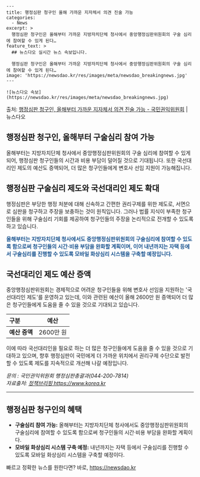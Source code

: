     ---
    title: 행정심판 청구인 올해 가까운 지자체서 의견 진술 가능
    categories:
      - News
    excerpt: >
      행정심판 청구인은 올해부터 가까운 지방자치단체 청사에서 중앙행정심판위원회의 구술 심리에 참여할 수 있게 된다…
    feature_text: >
      ## 뉴스다오 실시간 뉴스 속보입니다.
    
      행정심판 청구인은 올해부터 가까운 지방자치단체 청사에서 중앙행정심판위원회의 구술 심리에 참여할 수 있게 된다…
    image: 'https://newsdao.kr/res/images/meta/newsdao_breakingnews.jpg'
    ---
    
    ![뉴스다오 속보](https://newsdao.kr/res/images/meta/newsdao_breakingnews.jpg)

<p>출처: <a href="https://newsdao.kr/2973" rel="dofollow">행정심판 청구인, 올해부터 가까운 지자체서 의견 진술 가능 - 국민권익위원회</a> | 뉴스다오</p>

<h2>행정심판 청구인, 올해부터 구술심리 참여 가능</h2>

<p data-ke-size="size16">올해부터는 지방자치단체 청사에서 중앙행정심판위원회의 구술 심리에 참여할 수 있게 되어, 행정심판 청구인들의 시간과 비용 부담이 덜어질 것으로 기대됩니다. 또한 국선대리인 제도의 예산도 증액되어, 더 많은 청구인들에게 변호사 선임 지원이 가능해집니다.</p>

<h2 data-ke-size="size26">행정심판 구술심리 제도와 국선대리인 제도 확대</h2>

<p data-ke-size="size16">행정심판은 부당한 행정 처분에 대해 신속하고 간편한 권리구제를 위한 제도로, 서면으로 심판을 청구하고 주장을 보충하는 것이 원칙입니다. 그러나 법률 지식이 부족한 청구인들을 위해 구술심리 기회를 제공하여 청구인들의 주장을 논리적으로 전개할 수 있도록 하고 있습니다.</p>

<p data-ke-size="size16"><b><span style="color: #1a5490;">올해부터는 지방자치단체 청사에서도 중앙행정심판위원회의 구술심리에 참여할 수 있도록 함으로써 청구인들의 시간·비용 부담을 완화할 계획이며, 이어 내년까지는 자택 등에서 구술심리를 진행할 수 있도록 모바일 화상심리 시스템을 구축할 예정입니다.</span></b></p>

<h2 data-ke-size="size26">국선대리인 제도 예산 증액</h2>

<p data-ke-size="size16">중앙행정심판위원회는 경제적으로 어려운 청구인들을 위해 변호사 선임을 지원하는 '국선대리인 제도'를 운영하고 있는데, 이와 관련된 예산이 올해 2600만 원 증액되어 더 많은 청구인들에게 도움을 줄 수 있을 것으로 기대되고 있습니다.</p>

<table>
	<thead>
		<tr>
			<th style="text-align: left;">구분</th>
			<th style="text-align: center;">예산</th>
		</tr>
	</thead>
	<tbody>
		<tr>
			<td style="text-align: left;"><b>예산 증액</b></td>
			<td style="text-align: center;">2600만 원</td>
		</tr>
	</tbody>
</table>

<p data-ke-size="size16">이에 따라 국선대리인을 필요로 하는 더 많은 청구인들에게 도움을 줄 수 있을 것으로 기대하고 있으며, 향후 행정심판이 국민에게 더 가까운 위치에서 권리구제 수단으로 발전할 수 있도록 제도를 지속적으로 개선해 나갈 예정입니다.</p>

<p data-ke-size="size16"><i>문의 : 국민권익위원회 행정심판총괄과(044-200-7814)<br>자료출처: <a href="https://newsdao.kr/2973">정책브리핑 https://www.korea.kr</a></i></p>
<hr>

<h2 data-ke-size="size26">행정심판 청구인의 혜택</h2>

<ul>
	<li><b>구술심리 참여 가능:</b> 올해부터는 지방자치단체 청사에서도 중앙행정심판위원회의 구술심리에 참여할 수 있도록 함으로써 청구인들의 시간·비용 부담을 완화할 계획이다.</li>
	<li><b>모바일 화상심리 시스템 구축 예정:</b> 내년까지는 자택 등에서 구술심리를 진행할 수 있도록 모바일 화상심리 시스템을 구축할 예정이다.</li>
</ul>
 

빠르고 정확한 뉴스를 원한다면? 바로, <a href="https://newsdao.kr" rel="dofollow">https://newsdao.kr</a>


    
